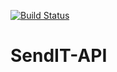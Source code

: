 [![Build Status](https://travis-ci.com/abayo-luc/SendIT-API.svg?branch=master)](https://travis-ci.com/abayo-luc/SendIT-API)
# SendIT-API
